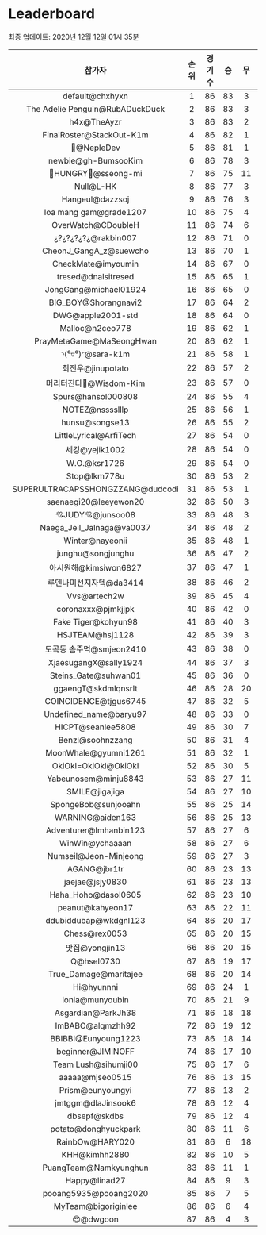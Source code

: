 # Leaderboard
최종 업데이트: 2020년 12월 12일 01시 35분




| 참가자 | 순위 | 경기수 | 승 | 무 | 패 | 승점 |
|:---:|:---:|:---:|:---:|:---:|:---:|:---:|
| default@chxhyxn | 1 | 86 | 83 | 3 | 0 | 252 |
| The Adelie Penguin@RubADuckDuck | 2 | 86 | 83 | 3 | 0 | 252 |
| h4x@TheAyzr | 3 | 86 | 83 | 2 | 1 | 251 |
| FinalRoster@StackOut-K1m | 4 | 86 | 82 | 1 | 3 | 247 |
| 🥈@NepleDev | 5 | 86 | 81 | 1 | 4 | 244 |
| newbie@gh-BumsooKim | 6 | 86 | 78 | 3 | 5 | 237 |
| 🍗HUNGRY🍗@sseong-mi | 7 | 86 | 75 | 11 | 0 | 236 |
| Null@L-HK | 8 | 86 | 77 | 3 | 6 | 234 |
| Hangeul@dazzsoj | 9 | 86 | 76 | 3 | 7 | 231 |
| loa mang gam@grade1207 | 10 | 86 | 75 | 4 | 7 | 229 |
| OverWatch@CDoubleH | 11 | 86 | 74 | 6 | 6 | 228 |
| ¿?¿?¿?¿?¿@rakbin007 | 12 | 86 | 71 | 0 | 15 | 213 |
| CheonJ_GangA_z@suewcho | 13 | 86 | 70 | 1 | 15 | 211 |
| CheckMate@imyoumin | 14 | 86 | 67 | 0 | 19 | 201 |
| tresed@dnalsitresed | 15 | 86 | 65 | 1 | 20 | 196 |
| JongGang@michael01924 | 16 | 86 | 65 | 0 | 21 | 195 |
| BIG_BOY@Shorangnavi2 | 17 | 86 | 64 | 2 | 20 | 194 |
| DWG@apple2001-std | 18 | 86 | 64 | 0 | 22 | 192 |
| Malloc@n2ceo778 | 19 | 86 | 62 | 1 | 23 | 187 |
| PrayMetaGame@MaSeongHwan | 20 | 86 | 62 | 1 | 23 | 187 |
| ◝(⁰▿⁰)◜@sara-k1m | 21 | 86 | 58 | 1 | 27 | 175 |
| 최진우@jinupotato | 22 | 86 | 57 | 2 | 27 | 173 |
| 머리터진다🤯@Wisdom-Kim | 23 | 86 | 57 | 0 | 29 | 171 |
| Spurs@hansol000808 | 24 | 86 | 55 | 4 | 27 | 169 |
| NOTEZ@nsssslllp | 25 | 86 | 56 | 1 | 29 | 169 |
| hunsu@songse13 | 26 | 86 | 55 | 2 | 29 | 167 |
| LittleLyrical@ArfiTech | 27 | 86 | 54 | 0 | 32 | 162 |
| 세깅@yejik1002 | 28 | 86 | 54 | 0 | 32 | 162 |
| W.O.@ksr1726 | 29 | 86 | 54 | 0 | 32 | 162 |
| Stop@lkm778u | 30 | 86 | 53 | 2 | 31 | 161 |
| SUPERULTRACAPSSHONGZZANG@dudcodi | 31 | 86 | 53 | 1 | 32 | 160 |
| saenaegi20@leeyewon20 | 32 | 86 | 50 | 3 | 33 | 153 |
| 💘JUDY💘@junsoo08 | 33 | 86 | 48 | 3 | 35 | 147 |
| Naega_Jeil_Jalnaga@va0037 | 34 | 86 | 48 | 2 | 36 | 146 |
| Winter@nayeonii | 35 | 86 | 48 | 1 | 37 | 145 |
| junghu@songjunghu | 36 | 86 | 47 | 2 | 37 | 143 |
| 아시원해@kimsiwon6827 | 37 | 86 | 47 | 1 | 38 | 142 |
| 루덴나미선지자덱@da3414 | 38 | 86 | 46 | 2 | 38 | 140 |
| Vvs@artech2w | 39 | 86 | 45 | 4 | 37 | 139 |
| coronaxxx@pjmkjjpk | 40 | 86 | 42 | 0 | 44 | 126 |
| Fake Tiger@kohyun98 | 41 | 86 | 40 | 3 | 43 | 123 |
| HSJTEAM@hsj1128 | 42 | 86 | 39 | 3 | 44 | 120 |
| 도곡동 솜주먹@smjeon2410 | 43 | 86 | 38 | 0 | 48 | 114 |
| XjaesugangX@sally1924 | 44 | 86 | 37 | 3 | 46 | 114 |
| Steins_Gate@suhwan01 | 45 | 86 | 36 | 0 | 50 | 108 |
| ggaengT@skdmlqnsrlt | 46 | 86 | 28 | 20 | 38 | 104 |
| COINCIDENCE@tjgus6745 | 47 | 86 | 32 | 5 | 49 | 101 |
| Undefined_name@baryu97 | 48 | 86 | 33 | 0 | 53 | 99 |
| HICPT@seanlee5808 | 49 | 86 | 30 | 7 | 49 | 97 |
| Benzi@soohnzzang | 50 | 86 | 31 | 4 | 51 | 97 |
| MoonWhale@gyumni1261 | 51 | 86 | 32 | 1 | 53 | 97 |
| OkiOkl=OkiOkl@OkiOkl | 52 | 86 | 30 | 5 | 51 | 95 |
| Yabeunosem@minju8843 | 53 | 86 | 27 | 11 | 48 | 92 |
| SMILE@jigajiga | 54 | 86 | 27 | 10 | 49 | 91 |
| SpongeBob@sunjooahn | 55 | 86 | 25 | 14 | 47 | 89 |
| WARNING@aiden163 | 56 | 86 | 25 | 13 | 48 | 88 |
| Adventurer@Imhanbin123 | 57 | 86 | 27 | 6 | 53 | 87 |
| WinWin@ychaaaan | 58 | 86 | 27 | 6 | 53 | 87 |
| Numseil@Jeon-Minjeong | 59 | 86 | 27 | 3 | 56 | 84 |
| AGANG@jbr1tr | 60 | 86 | 23 | 13 | 50 | 82 |
| jaejae@jsjy0830 | 61 | 86 | 23 | 13 | 50 | 82 |
| Haha_Hoho@dasol0605 | 62 | 86 | 23 | 10 | 53 | 79 |
| peanut@kahyeon17 | 63 | 86 | 22 | 11 | 53 | 77 |
| ddubiddubap@wkdgnl123 | 64 | 86 | 20 | 17 | 49 | 77 |
| Chess@rex0053 | 65 | 86 | 20 | 15 | 51 | 75 |
| 맛집@yongjin13 | 66 | 86 | 20 | 15 | 51 | 75 |
| Q@hsel0730 | 67 | 86 | 19 | 17 | 50 | 74 |
| True_Damage@maritajee | 68 | 86 | 20 | 14 | 52 | 74 |
| Hi@hyunnni | 69 | 86 | 24 | 1 | 61 | 73 |
| ionia@munyoubin | 70 | 86 | 21 | 9 | 56 | 72 |
| Asgardian@ParkJh38 | 71 | 86 | 18 | 18 | 50 | 72 |
| ImBABO@alqmzhh92 | 72 | 86 | 19 | 12 | 55 | 69 |
| BBIBBI@Eunyoung1223 | 73 | 86 | 18 | 14 | 54 | 68 |
| beginner@JIMINOFF | 74 | 86 | 17 | 10 | 59 | 61 |
| Team Lush@sihumji00 | 75 | 86 | 17 | 6 | 63 | 57 |
| aaaaa@mjseo0515 | 76 | 86 | 13 | 15 | 58 | 54 |
| Prism@eunyoungyi | 77 | 86 | 13 | 2 | 71 | 41 |
| jmtggm@dlaJinsook6 | 78 | 86 | 12 | 4 | 70 | 40 |
| dbsepf@skdbs | 79 | 86 | 12 | 4 | 70 | 40 |
| potato@donghyuckpark | 80 | 86 | 11 | 6 | 69 | 39 |
| RainbOw@HARY020 | 81 | 86 | 6 | 18 | 62 | 36 |
| KHH@kimhh2880 | 82 | 86 | 10 | 5 | 71 | 35 |
| PuangTeam@Namkyunghun | 83 | 86 | 11 | 1 | 74 | 34 |
| Happy@linad27 | 84 | 86 | 9 | 3 | 74 | 30 |
| pooang5935@pooang2020 | 85 | 86 | 7 | 5 | 74 | 26 |
| MyTeam@bigoriginlee | 86 | 86 | 6 | 4 | 76 | 22 |
| 😎@dwgoon | 87 | 86 | 4 | 3 | 79 | 15 |